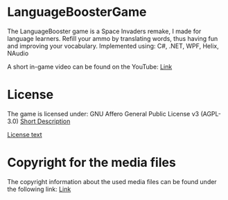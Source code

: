 # LanguageBoosterGame
The LanguageBooster game is a Space Invaders remake, I made for language learners. Refill your ammo by translating words, thus having fun and improving your vocabulary.  Implemented using: C#, .NET, WPF, Helix, NAudio

A short in-game video can be found on the YouTube: [Link](https://www.youtube.com/watch?v=Sqd_w14mmiY)

# License
The game is licensed under: GNU Affero General Public License v3 (AGPL-3.0)
[Short Description](https://tldrlegal.com/license/gnu-affero-general-public-license-v3-(agpl-3.0))

[License text](https://github.com/BujakiAttila/LanguageBoosterGame/blob/master/LICENSE.md)

# Copyright for the media files
The copyright information about the used media files can be found under the following link:
[Link](https://github.com/BujakiAttila/LanguageBoosterGame/blob/master/COPYRIGHT%20-%20MEDIA.md)

